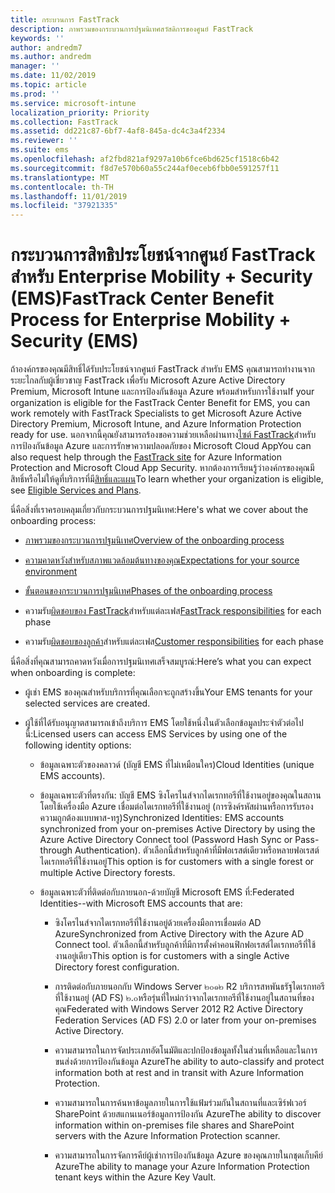 ```yaml
---
title: กระบวนการ FastTrack
description: ภาพรวมของกระบวนการปฐมนิเทศสวัสดิการของศูนย์ FastTrack
keywords: ''
author: andredm7
ms.author: andredm
manager: ''
ms.date: 11/02/2019
ms.topic: article
ms.prod: ''
ms.service: microsoft-intune
localization_priority: Priority
ms.collection: FastTrack
ms.assetid: dd221c87-6bf7-4af8-845a-dc4c3a4f2334
ms.reviewer: ''
ms.suite: ems
ms.openlocfilehash: af2fbd821af9297a10b6fce6bd625cf1518c6b42
ms.sourcegitcommit: f8d7e570b60a55c244af0eceb6fbb0e591257f11
ms.translationtype: MT
ms.contentlocale: th-TH
ms.lasthandoff: 11/01/2019
ms.locfileid: "37921335"
---
```

# <a name="fasttrack-center-benefit-process-for-enterprise-mobility--security-ems"></a><span data-ttu-id="4fbf9-103">กระบวนการสิทธิประโยชน์จากศูนย์ FastTrack สำหรับ Enterprise Mobility + Security (EMS)</span><span class="sxs-lookup"><span data-stu-id="4fbf9-103">FastTrack Center Benefit Process for Enterprise Mobility + Security (EMS)</span></span>
<span data-ttu-id="4fbf9-104">ถ้าองค์กรของคุณมีสิทธิ์ได้รับประโยชน์จากศูนย์ FastTrack สำหรับ EMS คุณสามารถทำงานจากระยะไกลกับผู้เชี่ยวชาญ FastTrack เพื่อรับ Microsoft Azure Active Directory Premium, Microsoft Intune และการป้องกันข้อมูล Azure พร้อมสำหรับการใช้งาน</span><span class="sxs-lookup"><span data-stu-id="4fbf9-104">If your organization is eligible for the FastTrack Center Benefit for EMS, you can work remotely with FastTrack Specialists to get Microsoft Azure Active Directory Premium, Microsoft Intune, and Azure Information Protection ready for use.</span></span> <span data-ttu-id="4fbf9-105">นอกจากนี้คุณยังสามารถร้องขอความช่วยเหลือผ่านทาง[ไซต์ FastTrack](https://www.microsoft.com/fasttrack/microsoft-365/ems)สำหรับการป้องกันข้อมูล Azure และการรักษาความปลอดภัยของ Microsoft Cloud App</span><span class="sxs-lookup"><span data-stu-id="4fbf9-105">You can also request help through the [FastTrack site](https://www.microsoft.com/fasttrack/microsoft-365/ems) for Azure Information Protection and Microsoft Cloud App Security.</span></span> <span data-ttu-id="4fbf9-106">หากต้องการเรียนรู้ว่าองค์กรของคุณมีสิทธิ์หรือไม่ให้ดูที่บริการที่มี[สิทธิ์และแผน](M365-eligible-services-and-plans.md)</span><span class="sxs-lookup"><span data-stu-id="4fbf9-106">To learn whether your organization is eligible, see [Eligible Services and Plans](M365-eligible-services-and-plans.md).</span></span>


<span data-ttu-id="4fbf9-107">นี่คือสิ่งที่เราครอบคลุมเกี่ยวกับกระบวนการปฐมนิเทศ:</span><span class="sxs-lookup"><span data-stu-id="4fbf9-107">Here's what we cover about the onboarding process:</span></span>

-   [<span data-ttu-id="4fbf9-108">ภาพรวมของกระบวนการปฐมนิเทศ</span><span class="sxs-lookup"><span data-stu-id="4fbf9-108">Overview of the onboarding process</span></span>](EMS-fasttrack-benefit-overview.md)

-   [<span data-ttu-id="4fbf9-109">ความคาดหวังสำหรับสภาพแวดล้อมต้นทางของคุณ</span><span class="sxs-lookup"><span data-stu-id="4fbf9-109">Expectations for your source environment</span></span>](EMS-source-environment-expectations.md)

-   [<span data-ttu-id="4fbf9-110">ขั้นตอนของกระบวนการปฐมนิเทศ</span><span class="sxs-lookup"><span data-stu-id="4fbf9-110">Phases of the onboarding process</span></span>](EMS-onboarding-phases.md)

-   <span data-ttu-id="4fbf9-111">ความรับ[ผิดชอบของ FastTrack](EMS-fasttrack-responsibilities.md)สำหรับแต่ละเฟส</span><span class="sxs-lookup"><span data-stu-id="4fbf9-111">[FastTrack responsibilities](EMS-fasttrack-responsibilities.md) for each phase</span></span>

-   <span data-ttu-id="4fbf9-112">ความรับ[ผิดชอบของลูกค้า](EMS-your-responsibilities.md)สำหรับแต่ละเฟส</span><span class="sxs-lookup"><span data-stu-id="4fbf9-112">[Customer responsibilities](EMS-your-responsibilities.md) for each phase</span></span>

<span data-ttu-id="4fbf9-113">นี่คือสิ่งที่คุณสามารถคาดหวังเมื่อการปฐมนิเทศเสร็จสมบูรณ์:</span><span class="sxs-lookup"><span data-stu-id="4fbf9-113">Here’s what you can expect when onboarding is complete:</span></span>

-   <span data-ttu-id="4fbf9-114">ผู้เช่า EMS ของคุณสำหรับบริการที่คุณเลือกจะถูกสร้างขึ้น</span><span class="sxs-lookup"><span data-stu-id="4fbf9-114">Your EMS tenants for your selected services are created.</span></span>

-   <span data-ttu-id="4fbf9-115">ผู้ใช้ที่ได้รับอนุญาตสามารถเข้าถึงบริการ EMS โดยใช้หนึ่งในตัวเลือกข้อมูลประจำตัวต่อไปนี้:</span><span class="sxs-lookup"><span data-stu-id="4fbf9-115">Licensed users can access EMS Services by using one of the following identity options:</span></span>

    -   <span data-ttu-id="4fbf9-116">ข้อมูลเฉพาะตัวของคลาวด์ (บัญชี EMS ที่ไม่เหมือนใคร)</span><span class="sxs-lookup"><span data-stu-id="4fbf9-116">Cloud Identities (unique EMS accounts).</span></span>

    -   <span data-ttu-id="4fbf9-117">ข้อมูลเฉพาะตัวที่ตรงกัน: บัญชี EMS ซิงโครไนส์จากไดเรกทอรีที่ใช้งานอยู่ของคุณในสถานโดยใช้เครื่องมือ Azure เชื่อมต่อไดเรกทอรีที่ใช้งานอยู่ (การซิงค์รหัสผ่านหรือการรับรองความถูกต้องแบบพาส-ทรู)</span><span class="sxs-lookup"><span data-stu-id="4fbf9-117">Synchronized Identities: EMS accounts synchronized from your on-premises Active Directory by using the Azure Active Directory Connect tool (Password Hash Sync or Pass-through Authentication).</span></span> <span data-ttu-id="4fbf9-118">ตัวเลือกนี้สำหรับลูกค้าที่มีฟอเรสต์เดียวหรือหลายฟอเรสต์ไดเรกทอรีที่ใช้งานอยู่</span><span class="sxs-lookup"><span data-stu-id="4fbf9-118">This option is for customers with a single forest or multiple Active Directory forests.</span></span>

    -   <span data-ttu-id="4fbf9-119">ข้อมูลเฉพาะตัวที่ติดต่อกับภายนอก-ด้วยบัญชี Microsoft EMS ที่:</span><span class="sxs-lookup"><span data-stu-id="4fbf9-119">Federated Identities--with Microsoft EMS accounts that are:</span></span>

        -   <span data-ttu-id="4fbf9-120">ซิงโครไนส์จากไดเรกทอรีที่ใช้งานอยู่ด้วยเครื่องมือการเชื่อมต่อ AD Azure</span><span class="sxs-lookup"><span data-stu-id="4fbf9-120">Synchronized from Active Directory with the Azure AD Connect tool.</span></span> <span data-ttu-id="4fbf9-121">ตัวเลือกนี้สำหรับลูกค้าที่มีการตั้งค่าคอนฟิกฟอเรสต์ไดเรกทอรีที่ใช้งานอยู่เดียว</span><span class="sxs-lookup"><span data-stu-id="4fbf9-121">This option is for customers with a single Active Directory forest configuration.</span></span>

        -   <span data-ttu-id="4fbf9-122">การติดต่อกับภายนอกกับ Windows Server ๒๐๑๒ R2 บริการสหพันธรัฐไดเรกทอรีที่ใช้งานอยู่ (AD FS) ๒.๐หรือรุ่นที่ใหม่กว่าจากไดเรกทอรีที่ใช้งานอยู่ในสถานที่ของคุณ</span><span class="sxs-lookup"><span data-stu-id="4fbf9-122">Federated with Windows Server 2012 R2 Active Directory Federation Services (AD FS) 2.0 or later from your on-premises Active Directory.</span></span>

        -   <span data-ttu-id="4fbf9-123">ความสามารถในการจัดประเภทอัตโนมัติและปกป้องข้อมูลทั้งในส่วนที่เหลือและในการขนส่งด้วยการป้องกันข้อมูล Azure</span><span class="sxs-lookup"><span data-stu-id="4fbf9-123">The ability to auto-classify and protect information both at rest and in transit with Azure Information Protection.</span></span> 

        -   <span data-ttu-id="4fbf9-124">ความสามารถในการค้นหาข้อมูลภายในการใช้แฟ้มร่วมกันในสถานที่และเซิร์ฟเวอร์ SharePoint ด้วยสแกนเนอร์ข้อมูลการป้องกัน Azure</span><span class="sxs-lookup"><span data-stu-id="4fbf9-124">The ability to discover information within on-premises file shares and SharePoint servers with the Azure Information Protection scanner.</span></span> 

        -   <span data-ttu-id="4fbf9-125">ความสามารถในการจัดการคีย์ผู้เช่าการป้องกันข้อมูล Azure ของคุณภายในกชุดเก็บคีย์ Azure</span><span class="sxs-lookup"><span data-stu-id="4fbf9-125">The ability to manage your Azure Information Protection tenant keys within the Azure Key Vault.</span></span> 
